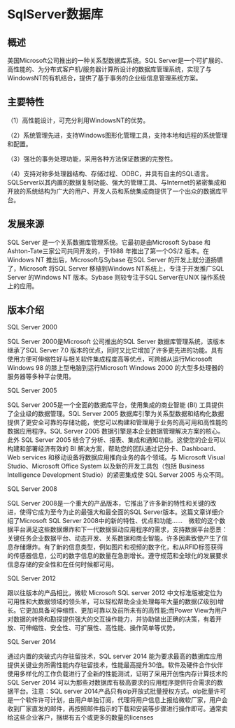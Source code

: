# SqlServer数据库

## 概述

美国Microsoft公司推出的一种关系型数据库系统。SQL Server是一个可扩展的、高性能的、为分布式客户机/服务器计算所设计的数据库管理系统，实现了与WindowsNT的有机结合，提供了基于事务的企业级信息管理系统方案。

## 主要特性

（1）高性能设计，可充分利用WindowsNT的优势。

（2）系统管理先进，支持Windows图形化管理工具，支持本地和远程的系统管理和配置。

（3）强壮的事务处理功能，采用各种方法保证数据的完整性。

（4）支持对称多处理器结构、存储过程、ODBC，并具有自主的SQL语言。 SQLServer以其内置的数据复制功能、强大的管理工具、与Internet的紧密集成和开放的系统结构为广大的用户、开发人员和系统集成商提供了一个出众的数据库平台。

## 发展来源

SQL Server 是一个关系数据库管理系统。它最初是由Microsoft Sybase 和Ashton-Tate三家公司共同开发的，于1988 年推出了第一个OS/2 版本。在Windows NT 推出后，Microsoft与Sybase 在SQL Server 的开发上就分道扬镳了，Microsoft 将SQL Server 移植到Windows NT系统上，专注于开发推广SQL Server 的Windows NT 版本。Sybase 则较专注于SQL Server在UNIX 操作系统上的应用。

## 版本介绍

SQL Server 2000

SQL Server 2000是Microsoft 公司推出的SQL Server 数据库管理系统，该版本继承了SQL Server 7.0 版本的优点，同时又比它增加了许多更先进的功能。具有使用方便可伸缩性好与相关软件集成程度高等优点，可跨越从运行Microsoft Windows 98 的膝上型电脑到运行Microsoft Windows 2000 的大型多处理器的服务器等多种平台使用。

SQL Server 2005

SQL Server 2005是一个全面的数据库平台，使用集成的商业智能 \(BI\) 工具提供了企业级的数据管理。SQL Server 2005 数据库引擎为关系型数据和结构化数据提供了更安全可靠的存储功能，使您可以构建和管理用于业务的高可用和高性能的数据应用程序。SQL Server 2005 数据引擎是本企业数据管理解决方案的核心。此外 SQL Server 2005 结合了分析、报表、集成和通知功能。这使您的企业可以构建和部署经济有效的 BI 解决方案，帮助您的团队通过记分卡、Dashboard、Web services 和移动设备将数据应用推向业务的各个领域。与 Microsoft Visual Studio、Microsoft Office System 以及新的开发工具包（包括 Business Intelligence Development Studio）的紧密集成使 SQL Server 2005 与众不同。

SQL Server 2008

SQL Server 2008是一个重大的产品版本，它推出了许多新的特性和关键的改进，使得它成为至今为止的最强大和最全面的SQL Server版本。这篇文章详细介绍了Microsoft SQL Server 2008中的新的特性、优点和功能……　微软的这个数据平台满足这些数据爆炸和下一代数据驱动应用程序的需求，支持数据平台愿景：关键任务企业数据平台、动态开发、关系数据和商业智能。许多因素致使产生了信息存储爆炸。有了新的信息类型，例如图片和视频的数字化，和从RFID标签获得的传感器信息，公司的数字信息的数量在急剧增长。遵守规范和全球化的发展要求信息存储的安全性和在任何时候都可用。

SQL Server 2012

跟以往版本的产品相比，微软 Microsoft SQL server 2012 中文标准版被定位为可用性和大数据领域的领头羊，可以轻松帮助企业处理每年大量的数据\(Z级别\)增长。它更加具备可伸缩性、更加可靠以及前所未有的高性能;而Power View为用户对数据的转换和勘探提供强大的交互操作能力，并协助做出正确的决策，有着开放、可伸缩性、安全性、可扩展性、高性能、操作简单等优势。

SQL Server 2014

通过内置的突破式内存驻留技术，SQL server 2014 能为要求最高的数据库应用提供关键业务所需性能内存驻留技术，性能最高提升30倍。软件及硬件合作伙伴使用多样化的工作负载进行了全新的性能测试，证明了采用开创性内存计算技术的 SQL Server 2014 可以为那些对数据库有极高要求的应用程序提供符合需求的数据平台。注意：SQL server 2014产品只有olp开放式批量授权方式。olp批量许可是一个软件许可计划，由用户单独订阅，代理将用户信息上报给微软厂家，用户会收到厂家直发的邮件，再按照邮件指示的下载和安装等步骤进行操作即可。通常卖给这些企业客户，捆绑有五个或更多的数量的licenses



